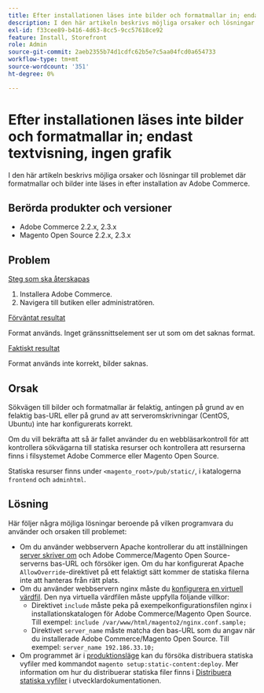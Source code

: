 ```yaml
---
title: Efter installationen läses inte bilder och formatmallar in; endast textvisning, ingen grafik
description: I den här artikeln beskrivs möjliga orsaker och lösningar till problemet där formatmallar och bilder inte läses in efter installation av Adobe Commerce.
exl-id: f33cee89-b416-4d63-8cc5-9cc57618ce92
feature: Install, Storefront
role: Admin
source-git-commit: 2aeb2355b74d1cdfc62b5e7c5aa04fcd0a654733
workflow-type: tm+mt
source-wordcount: '351'
ht-degree: 0%

---
```


# Efter installationen läses inte bilder och formatmallar in; endast textvisning, ingen grafik

I den här artikeln beskrivs möjliga orsaker och lösningar till problemet där formatmallar och bilder inte läses in efter installation av Adobe Commerce.

## Berörda produkter och versioner

* Adobe Commerce 2.2.x, 2.3.x
* Magento Open Source 2.2.x, 2.3.x

## Problem

<u>Steg som ska återskapas</u>

1. Installera Adobe Commerce.
1. Navigera till butiken eller administratören.

<u>Förväntat resultat</u>

Format används. Inget gränssnittselement ser ut som om det saknas format.

<u>Faktiskt resultat</u>

Format används inte korrekt, bilder saknas.

## Orsak

Sökvägen till bilder och formatmallar är felaktig, antingen på grund av en felaktig bas-URL eller på grund av att serveromskrivningar (CentOS, Ubuntu) inte har konfigurerats korrekt.

Om du vill bekräfta att så är fallet använder du en webbläsarkontroll för att kontrollera sökvägarna till statiska resurser och kontrollera att resurserna finns i filsystemet Adobe Commerce eller Magento Open Source.

Statiska resurser finns under `<magento_root>/pub/static/`, i katalogerna `frontend` och `adminhtml`.

## Lösning

Här följer några möjliga lösningar beroende på vilken programvara du använder och orsaken till problemet:

* Om du använder webbservern Apache kontrollerar du att inställningen [server skriver om](https://experienceleague.adobe.com/en/docs/commerce-operations/installation-guide/prerequisites/web-server/apache#apache-rewrites-and-htaccess) och Adobe Commerce/Magento Open Source-serverns bas-URL och försöker igen. Om du har konfigurerat Apache `AllowOverride`-direktivet på ett felaktigt sätt kommer de statiska filerna inte att hanteras från rätt plats.
* Om du använder webbservern nginx måste du [konfigurera en virtuell värdfil](https://experienceleague.adobe.com/en/docs/commerce-operations/installation-guide/prerequisites/web-server/nginx). Den nya virtuella värdfilen måste uppfylla följande villkor:
   * Direktivet `include` måste peka på exempelkonfigurationsfilen nginx i installationskatalogen för Adobe Commerce/Magento Open Source. Till exempel:    `include /var/www/html/magento2/nginx.conf.sample;`
   * Direktivet `server_name` måste matcha den bas-URL som du angav när du installerade Adobe Commerce/Magento Open Source. Till exempel: `server_name 192.186.33.10;`
* Om programmet är i [produktionsläge](https://experienceleague.adobe.com/en/docs/commerce-operations/configuration-guide/setup/application-modes#production-mode) kan du försöka distribuera statiska vyfiler med kommandot `magento setup:static-content:deploy`. Mer information om hur du distribuerar statiska filer finns i [Distribuera statiska vyfiler](https://experienceleague.adobe.com/en/docs/commerce-operations/installation-guide/tutorials/maintenance-mode) i utvecklardokumentationen.
